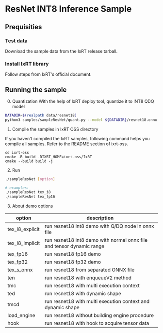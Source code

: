 # ResNet INT8 Inference Sample
## Prequisities

### Test data
Download the sample data from the IxRT release tarball.

### Install IxRT library
Follow steps from IxRT's official document.

## Running the sample
0. Quantization
With the help of IxRT deploy tool, quantize it to INT8 QDQ model
```bash
DATADIR=$(realpath data/resnet18)
python3 samples/sampleResNet/quant.py --model ${DATADIR}/resnet18.onnx --save_model_path ${DATADIR}/resnet18_qdq.onnx
```

1. Compile the samples in IxRT OSS directory

If you haven't compiled the IxRT samples, following command helps you compile all samples.
Refer to the README section of ixrt-oss.

```
cd ixrt-oss
cmake -B build -DIXRT_HOME=ixrt-oss/IxRT
cmake --build build -j
```

2. Run
```bash
./sampleResNet [option]

# examples:
./sampleResNet tex_i8
./sampleResNet tex_fp16
```

3. About demo options

| option | description                                                           |
| ------ |-----------------------------------------------------------------------|
| tex_i8_explicit | run resnet18 int8 demo with Q/DQ node in onnx file                    |
| tex_i8_implicit | run resnet18 int8 demo with normal onnx file and tensor dynamic range |
| tex_fp16 | run resnet18 fp16 demo                                                |
| tex_fp32 | run resnet18 fp32 demo                                                |
| tex_s_onnx | run resnet18 from separated ONNX file                                 |
| ten | run resnet18 with enqueueV2 method                                    |
| tmc | run resent18 with multi execution context                             |
| ted | run resnet18 with dynamic shape                                       |
| tmcd | run resnet18 with multi execution context and dynamic shape           |
| load_engine | run resnet18 without building engine procedure                        |
| hook | run resnet18 with hook to acquire tensor data                         |
